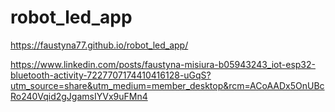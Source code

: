 # robot_led_app

https://faustyna77.github.io/robot_led_app/

https://www.linkedin.com/posts/faustyna-misiura-b05943243_iot-esp32-bluetooth-activity-7227707174410416128-uGqS?utm_source=share&utm_medium=member_desktop&rcm=ACoAADx5OnUBcRo240Vqid2gJgamsIYVx9uFMn4
